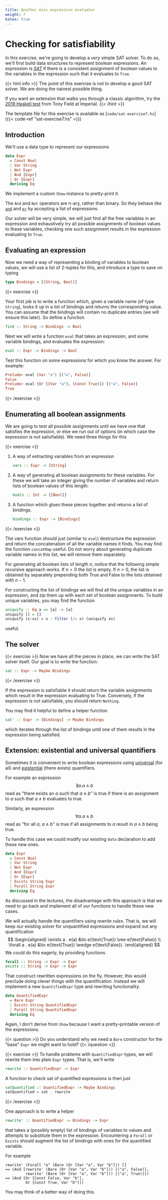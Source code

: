 ```yaml
---
title: Another mini expression evaluator
weight: 7
katex: true
---
```


# Checking for satisfiability

In this exercise, we're going to develop a _very_ simple SAT solver.
To do so, we'll first build data structures to represent boolean
expressions. An expression is
[_SAT_](https://en.wikipedia.org/wiki/Boolean_satisfiability_problem)
if there is a consistent assignment of boolean values to the variables
in the expression such that it evaluates to `True`.

{{< hint info >}}
The point of this exercise is not to develop a good SAT solver. We are
doing the naivest possible thing.

If you want an extension that walks you through a classic algorithm,
try the [2019 Haskell test](http://wp.doc.ic.ac.uk/ajf/sat/) from Tony
Field at Imperial.
{{< /hint >}}

The template file for this exercise is available as
[`code/sat-exercise7.hs`]({{< code-ref "sat-exercise7.hs" >}})

## Introduction
We'll use a data type to represent our expressions
```hs
data Expr
  = Const Bool
  | Var String
  | Not Expr
  | And [Expr]
  | Or [Expr]
  deriving Eq
```

We implement a custom `Show` instance to pretty-print it.

The `And` and `Not` operators are n-ary, rather than binary. So they
behave like
[`and`](https://hackage.haskell.org/package/base-4.14.1.0/docs/Prelude.html#v:and)
and
[`or`](https://hackage.haskell.org/package/base-4.14.1.0/docs/Prelude.html#v:or)
by accepting a list of expressions.

Our solver will be very simple, we will just find all the free
variables in an expression and exhaustively try all possible
assignments of boolean values to these variables, checking one such
assignment results in the expression evaluating to `True`.

## Evaluating an expression

Now we need a way of representing a binding of variables to boolean
values, we will use a list of 2-tuples for this, and introduce a type
to save on typing
```hs
type Bindings = [(String, Bool)]
```

{{< exercise >}} 

Your first job is to write a function which, given a variable name (of
type `String`), looks it up in a list of bindings and returns the
corresponding value. You can assume that the bindings will contain no
duplicate entries (we will ensure this later). So define a function

```hs
find :: String -> Bindings -> Bool
```

Next we will write a function `eval` that takes an expression, and
some variable bindings, and evaluates the expression:
```hs 
eval :: Expr -> Bindings -> Bool
```

Test this function on some expressions for which you know the
answer. For example:
```hs
Prelude> eval (Var "a") [("a", False)]
False
Prelude> eval (Or [(Var "a"), (Const True)]) [("a", False)]
True
```
{{< /exercise >}}

## Enumerating all boolean assignments

We are going to test all possible assignments until we have one that
satisfies the expression, or else we run out of options (in which case
the expression is not satisfiable). We need three things for this

{{< exercise >}}
1. A way of extracting variables from an expression
   ```hs
   vars :: Expr -> [String]
   ```
2. A way of generating all boolean assignments for these variables.
   For these we will take an integer giving the number of variables and
   return lists of boolean values of this length:
   ```hs
   bools :: Int -> [[Bool]]
   ```
3. A function which glues these pieces together and returns a list
   of bindings.
   ```hs
   bindings :: Expr -> [Bindings]
   ```
{{< /exercise >}}

The vars function should just (similar to `eval`)
destructure the expression and return the concatenation of all the
variable names it finds. You may find the function `concatMap`
useful. Do not worry about generating duplicate variable names in this
list, we will remove them separately.

For generating all boolean lists of length $n$, notice that the
following simple recursive approach works. If $n = 0$ the list is
empty. If $n > 0$, the list is obtained by separately prepending both
True and False to the lists obtained with $n - 1$.

For constructing the list of bindings we will find all the unique
variables in an expression, and zip them up with each set of boolean
assignments. To build unique variables, you may find the function
```hs
uniquify :: Eq a => [a] -> [a]
uniquify [] = []
uniquify (x:xs) = x : filter (/= x) (uniquify xs)
```
useful.


## The solver

{{< exercise >}}
Now we have all the pieces in place, we can write the SAT solver
itself. Our goal is to write the function:
```hs
sat :: Expr -> Maybe Bindings
```
{{< /exercise >}}

If the expression is satisfiable it should return the variable
assignments which result in the expression evaluating to True.
Conversely, if the expression is not satisfiable, you should return
`Nothing`.

You may find it helpful to define a helper function
```hs
sat' :: Expr -> [Bindings] -> Maybe Bindings
```
which iterates through the list of bindings until one of them results
in the expression being satisfied.

## Extension: existential and universal quantifiers

Sometimes it is convenient to write boolean expressions using
[universal](https://en.wikipedia.org/wiki/Universal_quantification)
(for all) and
[existential](https://en.wikipedia.org/wiki/Existential_quantification)
(there exists) quantifiers.

For example an expression
$$
\exists a . a \wedge b
$$
read as "there exists an $a$ such that $a \wedge b$" is true if there
is an assignment to $a$ such that $a \wedge b$ evaluates to true.

Similarly, an expression
$$
\forall a . a \wedge b
$$
read as "for all $a$, $a \wedge b$" is true if all assignments to $a$
result in $a \wedge b$ being true.

To handle this case we could modify our existing `data` declaration
to add these new ones.
```hs
data Expr
  = Const Bool
  | Var String
  | Not Expr
  | And [Expr]
  | Or [Expr]
  | Exists String Expr
  | Forall String Expr
  deriving Eq
```
As discussed in the lectures, the disadvantage with this approach is
that we need to go back and implement all of our functions to handle
these new cases.

We will actually handle the quantifiers using _rewrite rules_. That
is, we will keep our existing solver for unquantified expressions and
expand out any quantification
$$
\begin{aligned}
\exists a . e(a) &\to e(\text{True}) \vee e(\text{False}) \\
\forall a . e(a) &\to e(\text{True}) \wedge e(\text{False}).
\end{aligned}
$$
We could do this eagerly, by providing functions
```hs
forall :: String -> Expr -> Expr
exists :: String -> Expr -> Expr
```
That construct rewritten expressions on the fly. However, this would
preclude doing clever things with the quantification. Instead we will
implement a new `QuantifiedExpr` type and rewriting functionality.

```hs
data QuantifiedExpr
  = Bare Expr
  | Exists String QuantifiedExpr
  | Forall String QuantifiedExpr
  deriving Eq
```
Again, I don't derive from `Show` because I want a pretty-printable
version of the expressions.

{{< question >}}
Do you understand why we need a `Bare` constructor for the "base"
`Expr` we might want to hold?
{{< /question >}}

{{< exercise >}}
To handle problems with `QuantifiedExpr` types, we will rewrite them
into plain `Expr` types. That is, we'll write
```hs
rewrite :: QuantifiedExpr -> Expr
```

A function to check sat of quantified expressions is then just
```hs
satQuantified :: QuantifiedExpr -> Maybe Bindings
satQuantified = sat . rewrite
```
{{< /exercise >}}

One approach is to write a helper

```hs
rewrite' :: QuantifiedExpr -> Bindings -> Expr
```
that takes a (possibly empty) list of bindings of variables to values
and attempts to substitute them in the expression. Encountering a
`Forall` or `Exists` should augment the list of bindings with ones for
the quantified variable.

For example
```
rewrite' (Forall "a" (Bare (Or [Var "a", Var "b"])) []
== (And [rewrite' (Bare (Or [Var "a", Var "b"])) [("a", False)],
         rewrite' (Bare (Or [Var "a", Var "b"])) [("a", True)]])
== (And [Or [Const False, Var "b"],
         Or [Const True, Var "b"]])
```

You may think of a better way of doing this.

